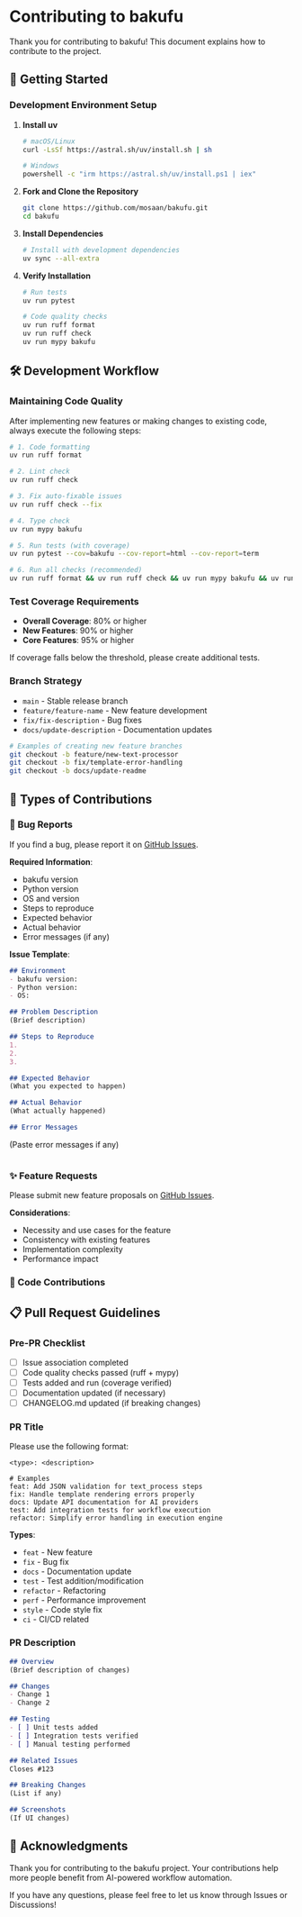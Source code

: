 # Contributing to bakufu

Thank you for contributing to bakufu! This document explains how to contribute to the project.

## 🚀 Getting Started

### Development Environment Setup

1. **Install uv**
   ```bash
   # macOS/Linux
   curl -LsSf https://astral.sh/uv/install.sh | sh
   
   # Windows
   powershell -c "irm https://astral.sh/uv/install.ps1 | iex"
   ```

2. **Fork and Clone the Repository**
   ```bash
   git clone https://github.com/mosaan/bakufu.git
   cd bakufu
   ```

3. **Install Dependencies**
   ```bash
   # Install with development dependencies
   uv sync --all-extra
   ```

4. **Verify Installation**
   ```bash
   # Run tests
   uv run pytest
   
   # Code quality checks
   uv run ruff format
   uv run ruff check
   uv run mypy bakufu
   ```

## 🛠️ Development Workflow

### Maintaining Code Quality

After implementing new features or making changes to existing code, always execute the following steps:

```bash
# 1. Code formatting
uv run ruff format

# 2. Lint check
uv run ruff check

# 3. Fix auto-fixable issues
uv run ruff check --fix

# 4. Type check
uv run mypy bakufu

# 5. Run tests (with coverage)
uv run pytest --cov=bakufu --cov-report=html --cov-report=term

# 6. Run all checks (recommended)
uv run ruff format && uv run ruff check && uv run mypy bakufu && uv run pytest --cov=bakufu
```

### Test Coverage Requirements

- **Overall Coverage**: 80% or higher
- **New Features**: 90% or higher
- **Core Features**: 95% or higher

If coverage falls below the threshold, please create additional tests.

### Branch Strategy

- `main` - Stable release branch
- `feature/feature-name` - New feature development
- `fix/fix-description` - Bug fixes
- `docs/update-description` - Documentation updates

```bash
# Examples of creating new feature branches
git checkout -b feature/new-text-processor
git checkout -b fix/template-error-handling
git checkout -b docs/update-readme
```

## 📝 Types of Contributions

### 🐛 Bug Reports

If you find a bug, please report it on [GitHub Issues](https://github.com/mosaan/bakufu/issues).

**Required Information**:
- bakufu version
- Python version
- OS and version
- Steps to reproduce
- Expected behavior
- Actual behavior
- Error messages (if any)

**Issue Template**:
```markdown
## Environment
- bakufu version: 
- Python version: 
- OS: 

## Problem Description
(Brief description)

## Steps to Reproduce
1. 
2. 
3. 

## Expected Behavior
(What you expected to happen)

## Actual Behavior
(What actually happened)

## Error Messages
```
(Paste error messages if any)
```
```

### ✨ Feature Requests

Please submit new feature proposals on [GitHub Issues](https://github.com/mosaan/bakufu/issues).

**Considerations**:
- Necessity and use cases for the feature
- Consistency with existing features
- Implementation complexity
- Performance impact

### 🔧 Code Contributions

## 📋 Pull Request Guidelines

### Pre-PR Checklist

- [ ] Issue association completed
- [ ] Code quality checks passed (ruff + mypy)
- [ ] Tests added and run (coverage verified)
- [ ] Documentation updated (if necessary)
- [ ] CHANGELOG.md updated (if breaking changes)

### PR Title

Please use the following format:

```
<type>: <description>

# Examples
feat: Add JSON validation for text_process steps
fix: Handle template rendering errors properly
docs: Update API documentation for AI providers
test: Add integration tests for workflow execution
refactor: Simplify error handling in execution engine
```

**Types**:
- `feat` - New feature
- `fix` - Bug fix
- `docs` - Documentation update
- `test` - Test addition/modification
- `refactor` - Refactoring
- `perf` - Performance improvement
- `style` - Code style fix
- `ci` - CI/CD related

### PR Description

```markdown
## Overview
(Brief description of changes)

## Changes
- Change 1
- Change 2

## Testing
- [ ] Unit tests added
- [ ] Integration tests verified
- [ ] Manual testing performed

## Related Issues
Closes #123

## Breaking Changes
(List if any)

## Screenshots
(If UI changes)
```

## 🙏 Acknowledgments

Thank you for contributing to the bakufu project. Your contributions help more people benefit from AI-powered workflow automation.

If you have any questions, please feel free to let us know through Issues or Discussions!